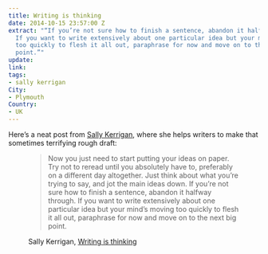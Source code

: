 ```yaml
---
title: Writing is thinking
date: 2014-10-15 23:57:00 Z
extract: "“If you’re not sure how to finish a sentence, abandon it halfway through.
  If you want to write extensively about one particular idea but your mind’s moving
  too quickly to flesh it all out, paraphrase for now and move on to the next big
  point.”"
update: 
link: 
tags:
- sally kerrigan
City:
- Plymouth
Country:
- UK
---
```


Here’s a neat post from [Sally Kerrigan](http://draftwerk.com/), where she helps writers to make that sometimes terrifying rough draft:

<figure>
    <blockquote>
    <p>Now you just need to start putting your ideas on paper. Try not to reread until you absolutely have to, preferably on a different day altogether. Just think about what you’re trying to say, and jot the main ideas down. If you’re not sure how to finish a sentence, abandon it halfway through. If you want to write extensively about one particular idea but your mind’s moving too quickly to flesh it all out, paraphrase for now and move on to the next big point.</p>
    </blockquote>
    <figcaption class="cite">
        <p>Sally Kerrigan, <a href="http://alistapart.com/article/writing-is-thinking">Writing is thinking</a></p>
    </figcaption>
</figure>

